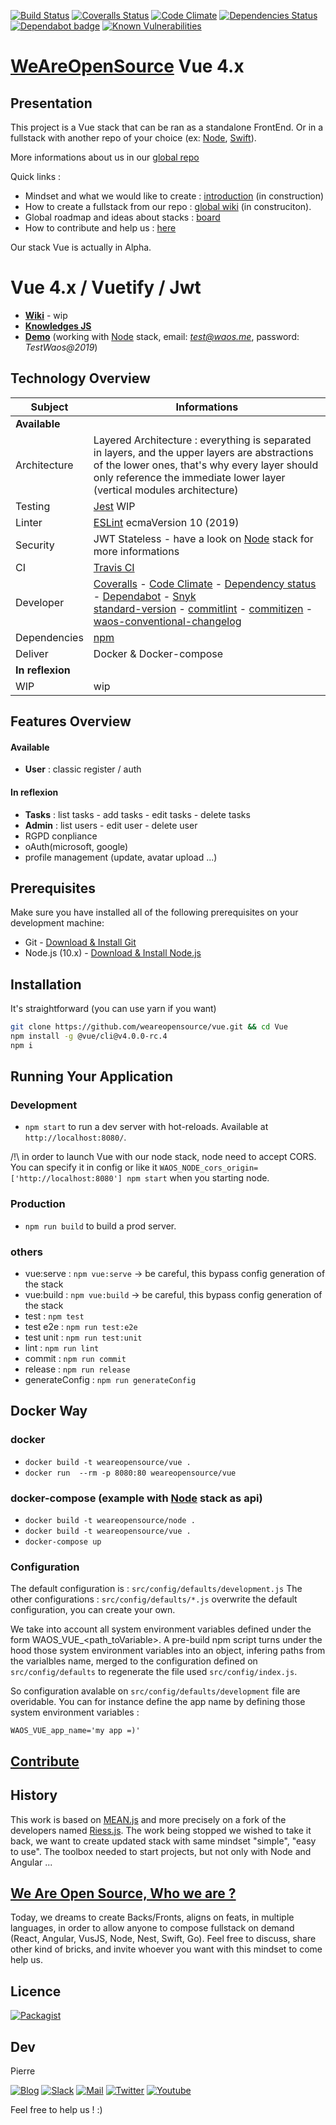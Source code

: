 [![Build Status](https://badges.weareopensource.me/travis/weareopensource/Vue.svg?style=flat-square)](https://travis-ci.org/weareopensource/Vue) [![Coveralls Status](https://badges.weareopensource.me/coveralls/github/weareopensource/Vue.svg?style=flat-square)](https://coveralls.io/github/weareopensource/Vue) [![Code Climate](https://badges.weareopensource.me/codeclimate/maintainability-percentage/weareopensource/Vue.svg?style=flat-square)](https://codeclimate.com/github/weareopensource/Vue/maintainability)
 [![Dependencies Status](https://david-dm.org/weareopensource/vue.svg?style=flat-square)](https://david-dm.org/weareopensource/vue) [![Dependabot badge](https://badges.weareopensource.me/badge/Dependabot-enabled-2768cf.svg?style=flat-square)](https://dependabot.com)
 [![Known Vulnerabilities](https://snyk.io/test/github/weareopensource/vue/badge.svg?style=flat-square)](https://snyk.io/test/github/weareopensource/vue)

# [WeAreOpenSource](https://weareopensource.me) Vue 4.x

## Presentation

This project is a Vue stack that can be ran as a standalone FrontEnd. Or in a fullstack with another repo of your choice (ex: [Node](https://github.com/weareopensource/Node), [Swift](https://github.com/weareopensource/Swift)).

More informations about us in our [global repo](https://github.com/weareopensource/weareopensource.github.io)

Quick links :

* Mindset and what we would like to create : [introduction](https://weareopensource.me/introduction/) (in construction)
* How to create a fullstack from our repo : [global wiki](https://github.com/weareopensource/weareopensource.github.io/wiki) (in construciton).
* Global roadmap and  ideas about stacks : [board](https://github.com/weareopensource/weareopensource.github.io/projects/1)
* How to contribute and help us : [here](https://github.com/weareopensource/weareopensource.github.io/blob/master/CONTRIBUTE.md)

Our stack Vue is actually in Alpha.

# Vue 4.x / Vuetify / Jwt

* [**Wiki**](#) - wip
* [**Knowledges JS**](https://github.com/weareopensource/weareopensource.github.io/wiki/Knowledges-JS)
* [**Demo**](https://vue.weareopensource.me) (working with [Node](https://github.com/weareopensource/Node) stack, email: *test@waos.me*, password: *TestWaos@2019*)

## Technology Overview

| Subject | Informations
| ------- | --------
| **Available** |
| Architecture | Layered Architecture : everything is separated in layers, and the upper layers are abstractions of the lower ones, that's why every layer should only reference the immediate lower layer (vertical modules architecture)
| Testing |  [Jest](https://github.com/facebook/jest) WIP
| Linter  | [ESLint](https://github.com/eslint/eslint) ecmaVersion 10 (2019)
| Security | JWT Stateless - have a look on [Node](https://github.com/weareopensource/Node) stack for more informations
| CI  | [Travis CI](https://travis-ci.org/weareopensource/Node)
| Developer  | [Coveralls](https://coveralls.io/github/weareopensource/Vue) - [Code Climate](https://codeclimate.com/github/weareopensource/Vue) - [Dependency status](https://david-dm.org/weareopensource/vue) - [Dependabot](https://dependabot.com/) - [Snyk](https://snyk.io/test/github/weareopensource/vue) <br> [standard-version](https://github.com/conventional-changelog/standard-version) - [commitlint](https://github.com/conventional-changelog/commitlint) - [commitizen](https://github.com/commitizen/cz-cli) - [waos-conventional-changelog](https://github.com/WeAreOpenSourceProjects/waos-conventional-changelog)
| Dependencies  | [npm](https://www.npmjs.com)
| Deliver | Docker & Docker-compose
| **In reflexion** |
| WIP  | wip

## Features Overview

#### Available

* **User** : classic register / auth

#### In reflexion

* **Tasks** : list tasks - add tasks - edit tasks - delete tasks
* **Admin** : list users - edit user - delete user
* RGPD conpliance
* oAuth(microsoft, google)
* profile management (update, avatar upload ...)

## Prerequisites

Make sure you have installed all of the following prerequisites on your development machine:

* Git - [Download & Install Git](https://git-scm.com/downloads)
* Node.js (10.x) - [Download & Install Node.js](https://nodejs.org/en/download/)

## Installation

It's straightforward (you can use yarn if you want)

```bash
git clone https://github.com/weareopensource/vue.git && cd Vue
npm install -g @vue/cli@v4.0.0-rc.4
npm i
```

## Running Your Application

### Development

* `npm start` to run a dev server with hot-reloads. Available at `http://localhost:8080/`.

/!\ in order to launch Vue with our node stack, node need to accept CORS. You can specify it in config or like it `WAOS_NODE_cors_origin=['http://localhost:8080'] npm start` when you starting node.

### Production

* `npm run build` to build a prod server.

### others

* vue:serve : `npm vue:serve` -> be careful, this bypass config generation of the stack
* vue:build : `npm vue:build` -> be careful, this bypass config generation of the stack
* test : `npm test`
* test e2e : `npm run test:e2e`
* test unit : `npm run test:unit`
* lint : `npm run lint`
* commit : `npm run commit`
* release : `npm run release`
* generateConfig : `npm run generateConfig`

## Docker Way

### docker

* `docker build -t weareopensource/vue .`
* `docker run  --rm -p 8080:80 weareopensource/vue`

### docker-compose (example with [Node](https://github.com/weareopensource/Node) stack as api)

* `docker build -t weareopensource/node .`
* `docker build -t weareopensource/vue .`
* `docker-compose up`

### Configuration

The default configuration is : `src/config/defaults/development.js`
The other configurations : `src/config/defaults/*.js` overwrite the default configuration, you can create your own.

We take into account all system environment variables defined under the form WAOS_VUE_<path_toVariable>. A pre-build npm script turns under the hood those system environment variables into an object, infering paths from the varialbles name, merged to the configuration defined on `src/config/defaults` to regenerate the file used `src/config/index.js`.

So configuration avalable on `src/config/defaults/development` file are overidable. You can for instance define the app name by defining those system environment variables :

```
WAOS_VUE_app_name='my app =)'
```

## [Contribute](https://github.com/weareopensource/weareopensource.github.io/blob/master/CONTRIBUTE.md)

## History

This work is based on [MEAN.js](http://meanjs.org) and more precisely on a fork of the developers named [Riess.js](https://github.com/lirantal/Riess.js). The work being stopped we wished to take it back, we want to create updated stack with same mindset "simple", "easy to use". The toolbox needed to start projects, but not only with Node and Angular ...

## [We Are Open Source, Who we are ?](https://weareopensource.me)

Today, we dreams to create Backs/Fronts, aligns on feats, in multiple languages, in order to allow anyone to compose fullstack on demand (React, Angular, VusJS, Node, Nest, Swift, Go).
Feel free to discuss, share other kind of bricks, and invite whoever you want with this mindset to come help us.

## Licence

[![Packagist](https://badges.weareopensource.me/packagist/l/doctrine/orm.svg?style=flat-square)](/LICENSE.md)

## Dev

Pierre

[![Blog](https://badges.weareopensource.me/badge/Read-WAOS%20Blog-1abc9c.svg?style=flat-square)](https://weareopensource.me) [![Slack](https://badges.weareopensource.me/badge/Chat-WAOS%20Slack-d0355b.svg?style=flat-square)](mailto:weareopensource.me@gmail.com?subject=Join%20Slack&body=Hi,%20I%20found%20your%20community%20We%20Are%20Open%20Source.%20I%20would%20be%20interested%20to%20join%20the%20Slack%20to%20share%20and%20discuss,%20Thanks) [![Mail](https://badges.weareopensource.me/badge/Contact-me%20by%20mail-00a8ff.svg?style=flat-square)](mailto:weareopensource.me@gmail.com?subject=Contact) [![Twitter](https://badges.weareopensource.me/badge/Follow-me%20on%20Twitter-3498db.svg?style=flat-square)](https://twitter.com/pbrisorgueil?lang=fr)  [![Youtube](https://badges.weareopensource.me/badge/Watch-me%20on%20Youtube-e74c3c.svg?style=flat-square)](https://www.youtube.com/channel/UCIIjHtrZL5-rFFupn7c3OtA)

Feel free to help us ! :)
